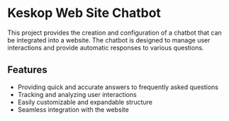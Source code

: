 # Keskop Web Site Chatbot

This project provides the creation and configuration of a chatbot that can be integrated into a website. The chatbot is designed to manage user interactions and provide automatic responses to various questions.

## Features
- Providing quick and accurate answers to frequently asked questions
- Tracking and analyzing user interactions
- Easily customizable and expandable structure
- Seamless integration with the website

